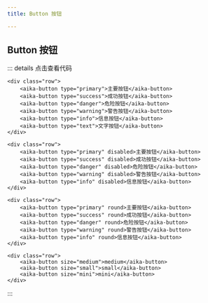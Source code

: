 ```yaml
---
title: Button 按钮

---
```


## Button 按钮

<demo-base></demo-base>

::: details 点击查看代码
```vue
<div class="row">
    <aika-button type="primary">主要按钮</aika-button>
    <aika-button type="success">成功按钮</aika-button>
    <aika-button type="danger">危险按钮</aika-button>
    <aika-button type="warning">警告按钮</aika-button>
    <aika-button type="info">信息按钮</aika-button>
    <aika-button type="text">文字按钮</aika-button>
</div>

<div class="row">
    <aika-button type="primary" disabled>主要按钮</aika-button>
    <aika-button type="success" disabled>成功按钮</aika-button>
    <aika-button type="danger" disabled>危险按钮</aika-button>
    <aika-button type="warning" disabled>警告按钮</aika-button>
    <aika-button type="info" disabled>信息按钮</aika-button>
</div>

<div class="row">
    <aika-button type="primary" round>主要按钮</aika-button>
    <aika-button type="success" round>成功按钮</aika-button>
    <aika-button type="danger" round>危险按钮</aika-button>
    <aika-button type="warning" round>警告按钮</aika-button>
    <aika-button type="info" round>信息按钮</aika-button>
</div>

<div class="row">
    <aika-button size="medium">medium</aika-button>
    <aika-button size="small">small</aika-button>
    <aika-button size="mini">mini</aika-button>
</div>
```
:::


<script>
import demoBase from '../component-demo/button';

export default {
    components: {
        demoBase
    }
}

</script>

